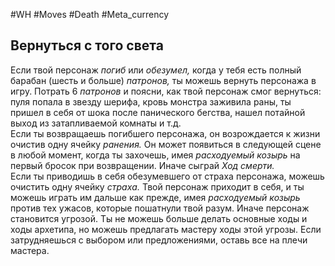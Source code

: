 #WH #Moves #Death #Meta_currency 

## Вернуться с того света  
Если твой персонаж *погиб* или *обезумел,* когда у тебя есть полный  барабан (шесть и больше) *патронов,* ты можешь вернуть персонажа в  игру. Потрать 6 *патронов* и поясни, как твой персонаж смог вернуться:  пуля попала в звезду шерифа, кровь монстра заживила раны, ты пришел  в себя от шока после панического бегства, нашел потайной выход из  затапливаемой комнаты и т.д.  
Если ты возвращаешь погибшего персонажа, он возрождается к  жизни очистив одну ячейку *ранения.* Он может появиться в следующей  сцене в любой момент, когда ты захочешь, имея *расходуемый козырь* на  первый бросок при возвращении. Иначе сыграй *Ход смерти.*  
Если ты приводишь в себя обезумевшего от страха персонажа,  можешь очистить одну ячейку *страха.* Твой персонаж приходит в себя,  и ты можешь играть им дальше как прежде, имея *расходуемый козырь*  против тех ужасов, которые пошатнули твой разум. Иначе персонаж  становится угрозой. Ты не можешь больше делать основные ходы и  ходы архетипа, но можешь предлагать мастеру ходы этой угрозы. Если  затрудняешься с выбором или предложениями, оставь все на плечи  мастера.